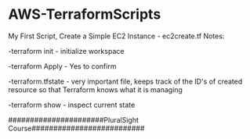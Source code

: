 # AWS-TerraformScripts
 My First Script, Create a Simple EC2 Instance - ec2create.tf
Notes:

-terraform init - initialize workspace

-terraform Apply - Yes to confirm

-terraform.tfstate - very important file, keeps track of the ID's of created
resource so that Terraform knows what it is managing

-terraform show - inspect current state



######################PluralSight Course##########################

